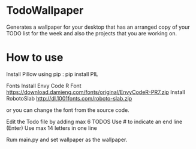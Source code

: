 # TodoWallpaper
Generates a wallpaper for your desktop that has an arranged copy of your TODO list for the week and also the projects that you are working on.

# How to use
  
  Install Pillow using pip : 
    pip install PIL
  
  Fonts
  Install Envy Code R Font    https://download.damieng.com/fonts/original/EnvyCodeR-PR7.zip
  Install RobotoSlab          http://dl.1001fonts.com/roboto-slab.zip
  
  or you can change the font from the source code.
  
  Edit the Todo file by adding max 6 TODOS 
  Use # to indicate an end line (Enter)
  Use max 14 letters in one line
  
  Rum main.py and set wallpaper as the wallpaper.
